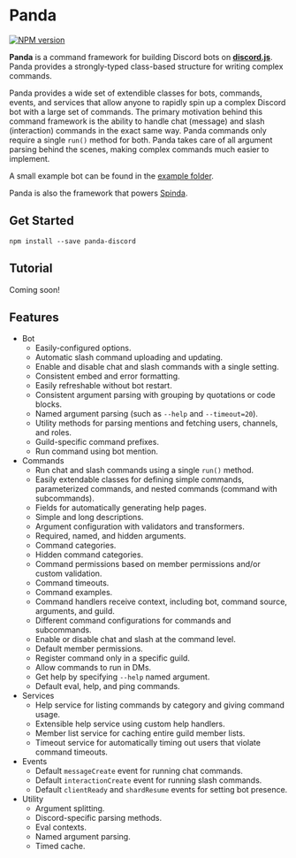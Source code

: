 # Panda

<a href="https://www.npmjs.com/package/panda-discord"><img src="https://img.shields.io/npm/v/panda-discord.svg?maxAge=3600" alt="NPM version" /></a>

**Panda** is a command framework for building Discord bots on **[discord.js](https://discord.js.org/)**. Panda provides a strongly-typed class-based structure for writing complex commands.

Panda provides a wide set of extendible classes for bots, commands, events, and services that allow anyone to rapidly spin up a complex Discord bot with a large set of commands. The primary motivation behind this command framework is the ability to handle chat (message) and slash (interaction) commands in the exact same way. Panda commands only require a single `run()` method for both. Panda takes care of all argument parsing behind the scenes, making complex commands much easier to implement.

A small example bot can be found in the [example folder](https://github.com/jackson-nestelroad/panda/tree/main/example).

Panda is also the framework that powers [Spinda](https://github.com/jackson-nestelroad/spinda-discord-bot).

## Get Started

```
npm install --save panda-discord
```

## Tutorial

Coming soon!

## Features

-   Bot
    -   Easily-configured options.
    -   Automatic slash command uploading and updating.
    -   Enable and disable chat and slash commands with a single setting.
    -   Consistent embed and error formatting.
    -   Easily refreshable without bot restart.
    -   Consistent argument parsing with grouping by quotations or code blocks.
    -   Named argument parsing (such as `--help` and `--timeout=20`).
    -   Utility methods for parsing mentions and fetching users, channels, and roles.
    -   Guild-specific command prefixes.
    -   Run command using bot mention.
-   Commands
    -   Run chat and slash commands using a single `run()` method.
    -   Easily extendable classes for defining simple commands, parameterized commands, and nested commands (command with subcommands).
    -   Fields for automatically generating help pages.
    -   Simple and long descriptions.
    -   Argument configuration with validators and transformers.
    -   Required, named, and hidden arguments.
    -   Command categories.
    -   Hidden command categories.
    -   Command permissions based on member permissions and/or custom validation.
    -   Command timeouts.
    -   Command examples.
    -   Command handlers receive context, including bot, command source, arguments, and guild.
    -   Different command configurations for commands and subcommands.
    -   Enable or disable chat and slash at the command level.
    -   Default member permissions.
    -   Register command only in a specific guild.
    -   Allow commands to run in DMs.
    -   Get help by specifying `--help` named argument.
    -   Default eval, help, and ping commands.
-   Services
    -   Help service for listing commands by category and giving command usage.
    -   Extensible help service using custom help handlers.
    -   Member list service for caching entire guild member lists.
    -   Timeout service for automatically timing out users that violate command timeouts.
-   Events
    -   Default `messageCreate` event for running chat commands.
    -   Default `interactionCreate` event for running slash commands.
    -   Default `clientReady` and `shardResume` events for setting bot presence.
-   Utility
    -   Argument splitting.
    -   Discord-specific parsing methods.
    -   Eval contexts.
    -   Named argument parsing.
    -   Timed cache.
